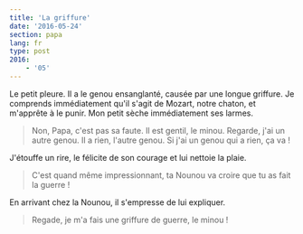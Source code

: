 ```yaml
---
title: 'La griffure'
date: '2016-05-24'
section: papa
lang: fr
type: post
2016:
    - '05'
---
```


Le petit pleure. Il a le genou ensanglanté, causée par une longue griffure. Je comprends immédiatement qu'il s'agit de Mozart, notre chaton, et m'apprête à le punir. Mon petit sèche immédiatement ses larmes.

> Non, Papa, c'est pas sa faute. Il est gentil, le minou. Regarde, j'ai un autre genou. Il a rien, l'autre genou. Si j'ai un genou qui a rien, ça va !

J'étouffe un rire, le félicite de son courage et lui nettoie la plaie.

> C'est quand même impressionnant, ta Nounou va croire que tu as fait la guerre !

En arrivant chez la Nounou, il s'empresse de lui expliquer.

> Regade, je m'a fais une griffure de guerre, le minou !

